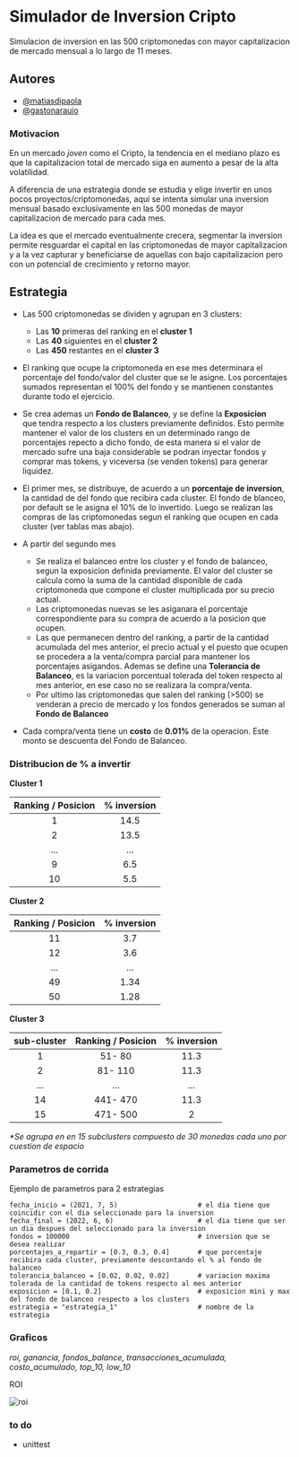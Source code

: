 # Simulador de Inversion Cripto

Simulacion de inversion en las 500 criptomonedas con mayor capitalizacion 
    de mercado mensual a lo largo de 11 meses.

## Autores
- [@matiasdipaola](https://github.com/dipaolme)
- [@gastonaraujo]()

### Motivacion
En un mercado *joven* como el Cripto, la tendencia en el mediano plazo es 
    que la capitalizacion total de mercado siga en aumento a pesar de la alta 
    volatilidad.

A diferencia de una estrategia donde se estudia y elige invertir en unos 
    pocos proyectos/criptomonedas, aqui se intenta simular una inversion 
    mensual basado exclusivamente en las 500 monedas de mayor  capitalizacion 
    de mercado para cada mes.

La idea es que el mercado eventualmente crecera, segmentar la inversion 
    permite resguardar el capital en las criptomonedas de mayor capitalizacion 
    y a la vez capturar y beneficiarse de aquellas con bajo capitalizacion pero 
    con un potencial de crecimiento y retorno mayor.

## Estrategia

* Las 500 criptomonedas se dividen y agrupan en  3 clusters:

    * Las **10** primeras del ranking en el **cluster 1**
    * Las **40** siguientes en el **cluster 2**
    * Las **450** restantes en el **cluster 3**

* El ranking que ocupe la criptomoneda en ese mes determinara 
    el porcentaje del fondo/valor del cluster que se le asigne. 
    Los porcentajes sumados representan el 100% del fondo y  se mantienen 
    constantes durante todo el ejercicio.

* Se crea ademas un **Fondo de Balanceo**, y se define la **Exposicion**  
    que tendra respecto a los clusters previamente definidos. 
    Esto permite mantener el valor de los clusters en un determinado rango 
    de porcentajes repecto a dicho fondo, de esta manera si el valor de 
    mercado sufre una baja considerable se podran inyectar 
    fondos y comprar mas tokens,  y viceversa (se venden tokens) para 
    generar liquidez.
* El primer mes, se distribuye, de acuerdo a un **porcentaje de inversion**, 
    la cantidad de del fondo que recibira cada cluster. El fondo de blanceo, 
    por default se le asigna el 10% de lo invertido. Luego se realizan las 
    compras de las criptomonedas segun el ranking que ocupen en cada cluster 
    (ver tablas mas abajo).

* A partir del segundo mes
    * Se realiza el balanceo entre los cluster y el fondo de balanceo, segun 
    la exposicion definida previamente. El valor del cluster se calcula como 
    la suma de la cantidad disponible de cada criptomoneda que compone el 
    cluster multiplicada por su precio actual.
    * Las criptomonedas nuevas se les asiganara el porcentaje correspondiente
    para su compra de acuerdo a la posicion que ocupen.
    * Las que permanecen dentro del ranking, a partir de la cantidad 
    acumulada del mes anterior, el precio actual y el puesto que ocupen 
    se procedera a la venta/compra parcial para mantener los porcentajes 
    asigandos. Ademas se define una **Tolerancia de Balanceo**, es la variacion 
    porcentual tolerada del token respecto al mes anterior, en ese caso no se 
    realizara la compra/venta. 
    * Por ultimo las criptomonedas que salen del ranking (>500) se venderan 
    a precio de mercado  y los fondos generados se 
    suman al **Fondo de Balanceo** 

* Cada compra/venta tiene un **costo** de **0.01%** de 
    la operacion. Este monto se descuenta del Fondo de Balanceo.





### Distribucion de % a invertir 


**Cluster 1**

| Ranking / Posicion  | % inversion |    
| :-: |  :-: |   
|  1  | 14.5 |
|  2  | 13.5 |
| ... |  ... |
|  9  |  6.5 |
|  10 |  5.5 |

**Cluster 2**

| Ranking / Posicion  | % inversion |    
| :-: | :-: |   
|  11 | 3.7 |
|  12 | 3.6 |
| ... | ... |
|  49 | 1.34 |
|  50 | 1.28 |

**Cluster 3**

| sub-cluster | Ranking / Posicion  | % inversion |    
|:---:|   :-:   | :-:  |   
|  1  |  51- 80 | 11.3 |
|  2  | 81- 110 | 11.3 |
| ... |   ...   |  ... |
| 14  |441- 470 | 11.3 |
|  15 |471- 500 |   2  |

*\*Se agrupa en en 15 subclusters compuesto de 30 monedas cada uno por cuestion de espacio*

### Parametros de corrida

Ejemplo de parametros para 2 estrategias 

    fecha_inicio = (2021, 7, 5)                    # el dia tiene que coincidir con el dia seleccionado para la inversion
    fecha_final = (2022, 6, 6)                     # el dia tiene que ser un dia despues del seleccionado para la inversion
    fondos = 100000                                # inversion que se desea realizar    
    porcentajes_a_repartir = [0.3, 0.3, 0.4]       # que porcentaje recibira cada cluster, previamente descontando el % al fondo de balanceo
    tolerancia_balanceo = [0.02, 0.02, 0.02]       # variacion maxima tolerada de la cantidad de tokens respecto al mes anterior 
    exposicion = [0.1, 0.2]                        # exposicion mini y max del fondo de balanceo respecto a los clusters  
    estrategia = "estrategia_1"                    # nombre de la estrategia   




### Graficos

*roi, ganancia, fondos_balance, transacciones_acumulada, costo_acumulado, top_10, low_10*

ROI

![roi](https://github.com/dipaolme/Simulador-de-inversion-Cripto/blob/main/imagenes/roi.png)




### to do
* unittest
